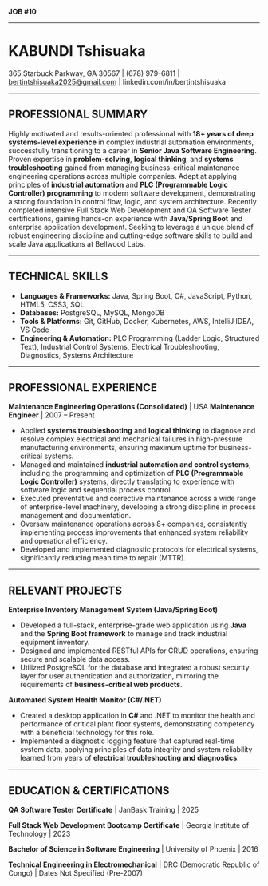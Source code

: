 **JOB #10**

---

# KABUNDI Tshisuaka
365 Starbuck Parkway, GA 30567 | (678) 979-6811 | bertintshisuaka2025@gmail.com | linkedin.com/in/bertintshisuaka

---

## PROFESSIONAL SUMMARY

Highly motivated and results-oriented professional with **18+ years of deep systems-level experience** in complex industrial automation environments, successfully transitioning to a career in **Senior Java Software Engineering**. Proven expertise in **problem-solving**, **logical thinking**, and **systems troubleshooting** gained from managing business-critical maintenance engineering operations across multiple companies. Adept at applying principles of **industrial automation** and **PLC (Programmable Logic Controller) programming** to modern software development, demonstrating a strong foundation in control flow, logic, and system architecture. Recently completed intensive Full Stack Web Development and QA Software Tester certifications, gaining hands-on experience with **Java/Spring Boot** and enterprise application development. Seeking to leverage a unique blend of robust engineering discipline and cutting-edge software skills to build and scale Java applications at Bellwood Labs.

---

## TECHNICAL SKILLS

*   **Languages & Frameworks:** Java, Spring Boot, C#, JavaScript, Python, HTML5, CSS3, SQL
*   **Databases:** PostgreSQL, MySQL, MongoDB
*   **Tools & Platforms:** Git, GitHub, Docker, Kubernetes, AWS, IntelliJ IDEA, VS Code
*   **Engineering & Automation:** PLC Programming (Ladder Logic, Structured Text), Industrial Control Systems, Electrical Troubleshooting, Diagnostics, Systems Architecture

---

## PROFESSIONAL EXPERIENCE

**Maintenance Engineering Operations (Consolidated)** | USA
**Maintenance Engineer** | 2007 – Present

*   Applied **systems troubleshooting** and **logical thinking** to diagnose and resolve complex electrical and mechanical failures in high-pressure manufacturing environments, ensuring maximum uptime for business-critical systems.
*   Managed and maintained **industrial automation and control systems**, including the programming and optimization of **PLC (Programmable Logic Controller)** systems, directly translating to experience with software logic and sequential process control.
*   Executed preventative and corrective maintenance across a wide range of enterprise-level machinery, developing a strong discipline in process management and documentation.
*   Oversaw maintenance operations across 8+ companies, consistently implementing process improvements that enhanced system reliability and operational efficiency.
*   Developed and implemented diagnostic protocols for electrical systems, significantly reducing mean time to repair (MTTR).

---

## RELEVANT PROJECTS

**Enterprise Inventory Management System (Java/Spring Boot)**
*   Developed a full-stack, enterprise-grade web application using **Java** and the **Spring Boot framework** to manage and track industrial equipment inventory.
*   Designed and implemented RESTful APIs for CRUD operations, ensuring secure and scalable data access.
*   Utilized PostgreSQL for the database and integrated a robust security layer for user authentication and authorization, mirroring the requirements of **business-critical web products**.

**Automated System Health Monitor (C#/.NET)**
*   Created a desktop application in **C#** and .NET to monitor the health and performance of critical plant floor systems, demonstrating competency with a beneficial technology for this role.
*   Implemented a diagnostic logging feature that captured real-time system data, applying principles of data integrity and system reliability learned from years of **electrical troubleshooting and diagnostics**.

---

## EDUCATION & CERTIFICATIONS

**QA Software Tester Certificate** | JanBask Training | 2025

**Full Stack Web Development Bootcamp Certificate** | Georgia Institute of Technology | 2023

**Bachelor of Science in Software Engineering** | University of Phoenix | 2016

**Technical Engineering in Electromechanical** | DRC (Democratic Republic of Congo) | Dates Not Specified (Pre-2007)
